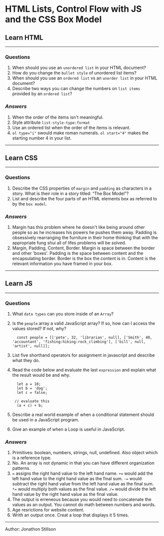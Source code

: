 # HTML Lists, Control Flow with JS and the CSS Box Model

## Learn HTML

___

### Questions

1. When should you use an `unordered list` in your HTML document?
2. How do you change the `bullet style` of unordered list items?
3. When should you use an `ordered list` vs an `unorder list` in your HTML document?
4. Describe two ways you can change the numbers on `list items` provided by an `ordered list`?

### *Answers*

1. When the order of the items isn't meaningful.
2. Style attribute `list-style-type:format`
3. Use an ordered list when the order of the items is relevant.
4. `ol type="i"` swould make roman numerals. `ol start="4"` makes the starting number 4 in your list.

___

## Learn CSS

___

### Questions

1. Describe the CSS properties of `margin` and `padding` as characters in a story. What is their role in a story titled: “The Box Model”?
2. List and describe the four parts of an HTML elements box as referred to by the `box model`.

### *Answers*

1. Margin has this problem where he doesn't like being around other people so as he increases his powers he pushes them away. Padding is obsessively rearranging the furniture in their home thinking that with the appropriate fung shui all of lifes problems will be solved.
2. Margin, Padding, Content, Border. Margin is space between the border and other 'boxes'. Padding is the space between content and the encapsulating border. Border is the box the content is in. Content is the relevant information you have framed in your box.

___

## Learn JS

___

### Questions

1. What `data types` can you store inside of an `Array`?
2. Is the `people` array a valid JavaScript array? If so, how can I access the values stored? If not, why?

         const people = [['pete', 32, 'librarian', null], ['Smith', 40, 'accountant', 'fishing:hiking:rock_climbing'], ['bill', null, 'artist', null]];

3. List five shorthand operators for assignment in javascript and describe what they do.
4. Read the code below and evaluate the last `expression` and explain what the result would be and why.

         let a = 10;
         let b = 'dog';
         let c = false;

        // evaluate this
         (a + c) + b;

5. Describe a real world example of when a conditional statement should be used in a JavaScript program.
6. Give an example of when a Loop is useful in JavaScript.

### *Answers*

1. Primitives: boolean, numbers, strings, null, undefined. Also object which is a reference type.
2. No. An array is not dynamic in that you can have different organization patterns.
3. `=` assigns the right hand value to the left hand name. `+=` would add the left hand value to the right hand value as the final sum. `-=` would subtract the right hand value from the left hand value as the final sum. `*=` would multiply both values as the final value. `/=` would divide the left hand value by the right hand value as the final value.
4. The output is erreneous because you would need to concatenate the values as an output. You cannot do math between numbers and words.
5. Age resrictions for website content.
6. Writh an output once. Creat a loop that displays it 5 times.

___

Author: Jonathon Stillson
